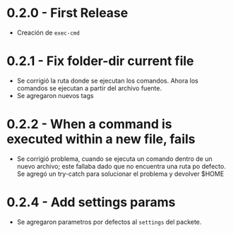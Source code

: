 # 0.2.0 - First Release

- Creación de `exec-cmd`

# 0.2.1 - Fix folder-dir current file

- Se corrigió la ruta donde se ejecutan los comandos. Ahora los comandos se ejecutan a partir del archivo fuente.
- Se agregaron nuevos tags

# 0.2.2 - When a command is executed within a new file, fails

- Se corrigió problema, cuando se ejecuta un comando dentro de un nuevo archivo; este fallaba dado que no encuentra una ruta po defecto. Se agregó un try-catch para solucionar el problema y devolver $HOME

# 0.2.4 - Add settings params

- Se agregaron parametros por defectos al `settings` del packete.
